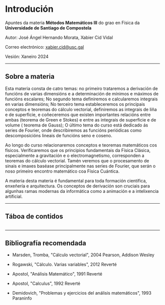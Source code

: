 # Introdución

Apuntes da materia **Métodos Matemáticos III** do grao en Física da **Universidade de Santiago de Compostela**

Autor: José Ángel Hernando Morata, Xabier Cid Vidal

Correo electrónico: xabier.cid@usc.gal

Vesión: Xaneiro 2024

-----

## Sobre a materia

Esta materia consta de catro temas: no primeiro trataremos a derivación de funcións de varias dimensións e a determinación de mínimos e máximos de funcións escalares; No segundo tema definiremos e calcularemos integrais en varias dimensións; No terceiro tema estableceremos os principais conceptos e teoremas do cálculo vectorial, definiremos as integrais de liña e de superficie, e coñeceremos que existen importantes relacións entre ambas (teorema de Green e Stokes) e entre as integrais de superficie e de volume ( teorema de Gauss); O último tema do curso está dedicado ás series de Fourier, onde describiremos as funcións periódicas como descomposicións lineais de funcións seno e coseno.

Ao longo do curso relacionaremos conceptos e teoremas matemáticos cos físicos. Verificaremos que os principios fundamentais da Física Clásica, especialmente a gravitación e o electromagnetismo, corresponden a teoremas do cálculo vectorial. Tamén veremos que o procesamento de sinais e imaxes baséase principalmente nas series de Fourier, que serán o noso primeiro encontro matemático coa Física Cuántica.

A materia desta materia é fundamental para toda formación científica, enxeñería e arquitectura. Os conceptos de derivación son cruciais para algunhas ramas modernas da informática como a animación e a intelixencia artificial.

-------

## Táboa de contidos

```{tableofcontents}
```

-----

## Bibliografía recomendada

* Marsden, Tromba, "Cálculo vectorial", 2004 Pearson, Addison Wesley

* Rogawski, "Cálculo. Varias variables", 2012 Reverté

* Apostol, "Análisis Matemático", 1991 Reverté

* Apostol, "Calculus", 1992 Reverté

* Demidovich, "Problemas y ejercicios del análisis matemáticos", 1993 Paraninfo
